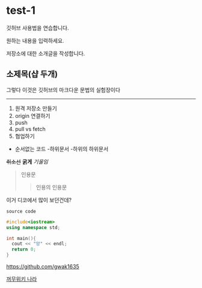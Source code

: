 # test-1
깃허브 사용법을 연습합니다.

원하는 내용을 입력하세요.

저장소에 대한 소개글을 작성합니다.

## 소제목(샵 두개)

그렇다 이것은 깃허브의 마크다운 문법의 실험장이다

---

1. 원격 저장소 만들기
2. origin 연결하기
3. push
4. pull vs fetch
5. 협업하기

- 순서없는 코드
  -하위문서
  -하위의 하위문서

~~취소선~~ **굵게** *기울임*
> 인용문
>> 인용의 인용문

이거 디코에서 많이 보던건데?

`source code`

```cpp
#include<iostream>
using namespace std;

int main(){
  cout << "앙" << endl;
  return 0;
}
```

<https://github.com/gwak1635>

[꺼무위키 나라](namu.wiki)

